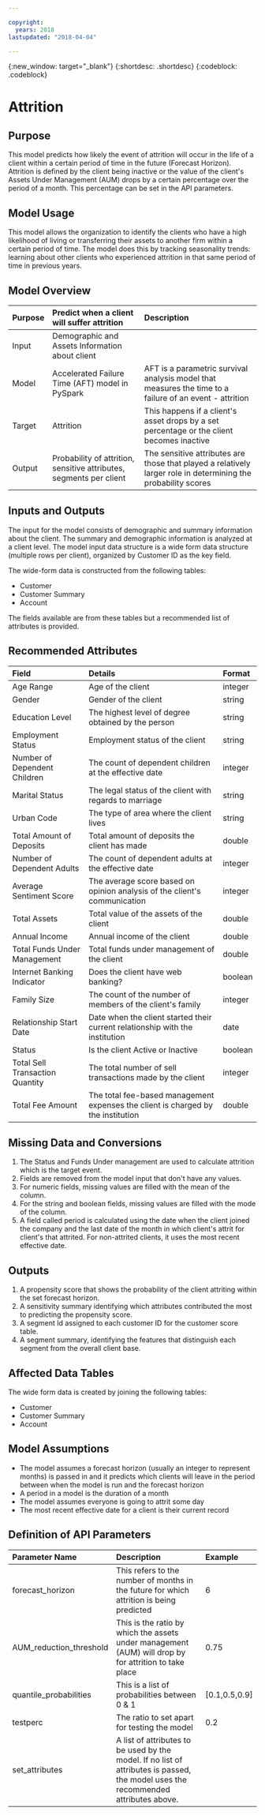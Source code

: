 ```yaml
---

copyright:
  years: 2018
lastupdated: "2018-04-04"

---
```


<!-- Common attributes used in the template are defined as follows: -->
{:new_window: target="_blank"}
{:shortdesc: .shortdesc}
{:codeblock: .codeblock}

# Attrition

## Purpose

This model predicts how likely the event of attrition will occur in the life of a client within a certain period of time in the future (Forecast Horizon). Attrition is defined by the client being inactive or the value of the client's Assets Under Management (AUM) drops by a certain percentage over the period of a month. This percentage can be set in the API parameters.

## Model Usage

This model allows the organization to identify the clients who have a high likelihood of living or transferring their assets to another firm within a certain period of time. The model does this by tracking seasonality trends: learning about other clients who experienced attrition in that same period of time in previous years.

## Model Overview

| Purpose | Predict when a client will suffer attrition | Description |
| :--- | :--- | :--- |
| Input | Demographic and Assets Information about client |
| Model | Accelerated Failure Time (AFT) model in PySpark | AFT is a parametric survival analysis model that measures the time to a failure of an event - attrition  |
| Target | Attrition | This happens if a client's asset drops by a set percentage or the client becomes inactive |
| Output | Probability of attrition, sensitive attributes, segments per client | The sensitive attributes are those that played a relatively larger role in determining the probability scores |

## Inputs and Outputs

The input for the model consists of demographic and summary information about the client. The summary and demographic information is analyzed at a client level.
The model input data structure is a wide form data structure (multiple rows per client), organized by Customer ID as the key field.

The wide-form data is constructed from the following tables:

* Customer
* Customer Summary
* Account

The fields available are from these tables but a recommended list of attributes is provided.

## Recommended Attributes

| Field | Details | Format |
| :--- | :--- | :--- |
| Age Range |  Age of the client | integer |
| Gender | Gender of the client | string |
| Education Level| The highest level of degree obtained by the person | string |
| Employment Status | Employment status of the client | string |
| Number of Dependent Children | The count of dependent children at the effective date | integer |
| Marital Status | The legal status of the client with regards to marriage | string |
| Urban Code | The type of area where the client lives | string |
| Total Amount of Deposits | Total amount of deposits the client has made| double|
| Number of Dependent Adults | The count of dependent adults at the effective date | integer |
| Average Sentiment Score | The average score based on opinion analysis of the client's communication | integer |
| Total Assets | Total value of the assets of the client | double |
| Annual Income | Annual income of the client | double |
| Total Funds Under Management | Total funds under management of the client | double |
| Internet Banking Indicator | Does the client have web banking?| boolean |
| Family Size| The count of the number of members of the client's family | integer |
| Relationship Start Date | Date when the client started their current relationship with the institution  | date |
| Status | Is the client Active or Inactive | boolean |
| Total Sell Transaction Quantity | The total number of sell transactions made by the client | integer |
| Total Fee Amount | The total fee-based management expenses the client is charged by the institution  | double |

## Missing Data and Conversions

1. The Status and Funds Under management are used to calculate attrition which is the target event.
2. Fields are removed from the model input that don't have any values.
3. For numeric fields, missing values are filled with the mean of the column.
4. For the string and boolean fields, missing values are filled with the mode of the column.
5. A field called period is calculated using the date when the client joined the company and the last date of the month in which client's attrit for client's that attrited. For non-attrited clients, it uses the most recent effective date.

## Outputs

1. A propensity score that shows the probability of the client attriting within the set forecast horizon.
2. A sensitivity summary identifying which attributes contributed the most to predicting the propensity score.
3. A segment Id assigned to each customer ID for the customer score table.
4. A segment summary, identifying the features that distinguish each segment from the overall client base.

## Affected Data Tables

The wide form data is created by joining the following tables:

* Customer
* Customer Summary
* Account

## Model Assumptions

* The model assumes a forecast horizon (usually an integer to represent months) is passed in and it predicts which clients will leave in the period between when the model is run and the forecast horizon
* A period in a model is the duration of a month
* The model assumes everyone is going to attrit some day
* The most recent effective date for a client is their current record

## Definition of API Parameters

| Parameter Name| Description | Example |
| :--- | :---------- | :--- |
|forecast_horizon| This refers to the number of months in the future for which attrition is being predicted| 6|
|AUM_reduction_threshold| This is the ratio by which the assets under management (AUM) will drop by for attrition to take place| 0.75|
|quantile_probabilities| This is a list of probabilities between 0 & 1|[0.1,0.5,0.9]|
|testperc| The ratio to set apart for testing the model| 0.2|
|set_attributes| A list of attributes to be used by the model. If no list of attributes is passed, the model uses the recommended attributes above. |
